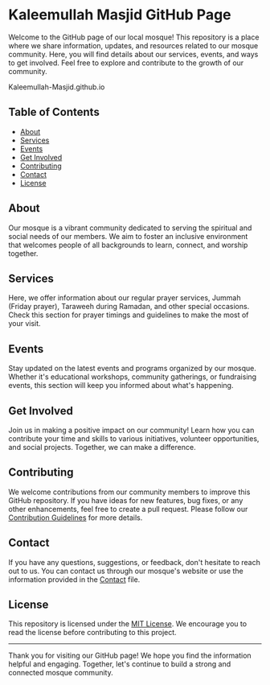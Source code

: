 # Kaleemullah Masjid GitHub Page

Welcome to the GitHub page of our local mosque! This repository is a place where we share information, updates, and resources related to our mosque community. Here, you will find details about our services, events, and ways to get involved. Feel free to explore and contribute to the growth of our community.

Kaleemullah-Masjid.github.io

## Table of Contents

- [About](#about)
- [Services](#services)
- [Events](#events)
- [Get Involved](#get-involved)
- [Contributing](#contributing)
- [Contact](#contact)
- [License](#license)

## About

Our mosque is a vibrant community dedicated to serving the spiritual and social needs of our members. We aim to foster an inclusive environment that welcomes people of all backgrounds to learn, connect, and worship together.

## Services

Here, we offer information about our regular prayer services, Jummah (Friday prayer), Taraweeh during Ramadan, and other special occasions. Check this section for prayer timings and guidelines to make the most of your visit.

## Events

Stay updated on the latest events and programs organized by our mosque. Whether it's educational workshops, community gatherings, or fundraising events, this section will keep you informed about what's happening.

## Get Involved

Join us in making a positive impact on our community! Learn how you can contribute your time and skills to various initiatives, volunteer opportunities, and social projects. Together, we can make a difference.

## Contributing

We welcome contributions from our community members to improve this GitHub repository. If you have ideas for new features, bug fixes, or any other enhancements, feel free to create a pull request. Please follow our [Contribution Guidelines](CONTRIBUTING.md) for more details.

## Contact

If you have any questions, suggestions, or feedback, don't hesitate to reach out to us. You can contact us through our mosque's website or use the information provided in the [Contact](CONTACT.md) file.

## License

This repository is licensed under the [MIT License](LICENSE.md). We encourage you to read the license before contributing to this project.

---

Thank you for visiting our GitHub page! We hope you find the information helpful and engaging. Together, let's continue to build a strong and connected mosque community.
